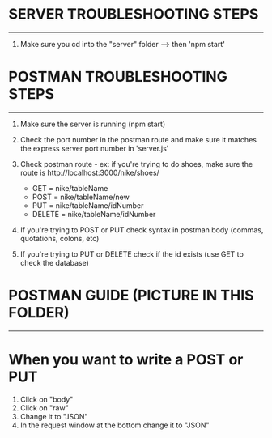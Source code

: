 # SERVER TROUBLESHOOTING STEPS
-------------------------------
1. Make sure you cd into the "server" folder --> then 'npm start'


# POSTMAN TROUBLESHOOTING STEPS
-------------------------------
1. Make sure the server is running (npm start)
2. Check the port number in the postman route and make sure it matches the express server port number in 'server.js'
3. Check postman route - ex: if you're trying to do shoes, make sure the route is http://localhost:3000/nike/shoes/

    - GET = nike/tableName
    - POST = nike/tableName/new
    - PUT = nike/tableName/idNumber
    - DELETE = nike/tableName/idNumber

4. If you're trying to POST or PUT check syntax in postman body (commas, quotations, colons, etc)
5. If you're trying to PUT or DELETE check if the id exists (use GET to check the database)


# POSTMAN GUIDE (PICTURE IN THIS FOLDER)
-------------------------------
# When you want to write a POST or PUT
1. Click on "body"
2. Click on "raw"
3. Change it to "JSON"
4. In the request window at the bottom change it to "JSON"
